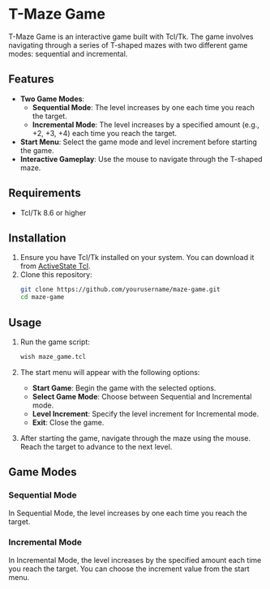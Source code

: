 # T-Maze Game

T-Maze Game is an interactive game built with Tcl/Tk. The game involves navigating through a series of T-shaped mazes with two different game modes: sequential and incremental.

## Features

- **Two Game Modes**:
  - **Sequential Mode**: The level increases by one each time you reach the target.
  - **Incremental Mode**: The level increases by a specified amount (e.g., +2, +3, +4) each time you reach the target.
- **Start Menu**: Select the game mode and level increment before starting the game.
- **Interactive Gameplay**: Use the mouse to navigate through the T-shaped maze.

## Requirements

- Tcl/Tk 8.6 or higher

## Installation

1. Ensure you have Tcl/Tk installed on your system. You can download it from [ActiveState Tcl](https://www.activestate.com/products/tcl/).
2. Clone this repository:
    ```sh
    git clone https://github.com/yourusername/maze-game.git
    cd maze-game
    ```

## Usage

1. Run the game script:
    ```sh
    wish maze_game.tcl
    ```

2. The start menu will appear with the following options:
    - **Start Game**: Begin the game with the selected options.
    - **Select Game Mode**: Choose between Sequential and Incremental mode.
    - **Level Increment**: Specify the level increment for Incremental mode.
    - **Exit**: Close the game.

3. After starting the game, navigate through the maze using the mouse. Reach the target to advance to the next level.

## Game Modes

### Sequential Mode

In Sequential Mode, the level increases by one each time you reach the target.

### Incremental Mode

In Incremental Mode, the level increases by the specified amount each time you reach the target. You can choose the increment value from the start menu.
